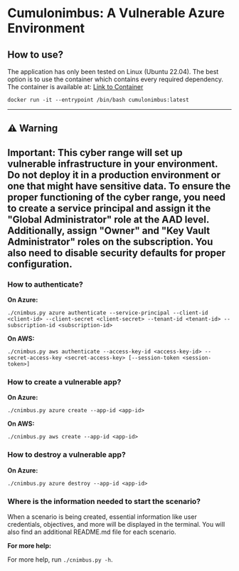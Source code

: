 # Cumulonimbus: A Vulnerable Azure Environment

## How to use?

The application has only been tested on Linux (Ubuntu 22.04). The best option is to use the container which contains every required dependency. The container is available at: [Link to Container](TODO)

```shell
docker run -it --entrypoint /bin/bash cumulonimbus:latest
```

---

## ⚠️ Warning

**Important:** 
This cyber range will set up vulnerable infrastructure in your environment. Do not deploy it in a production environment or one that might have sensitive data. To ensure the proper functioning of the cyber range, you need to create a service principal and assign it the "Global Administrator" role at the AAD level. Additionally, assign "Owner" and "Key Vault Administrator" roles on the subscription. You also need to disable security defaults for proper configuration.
---


### How to authenticate?

**On Azure:**

```shell
./cnimbus.py azure authenticate --service-principal --client-id <client-id> --client-secret <client-secret> --tenant-id <tenant-id> --subscription-id <subscription-id>
```

**On AWS:**

```shell
./cnimbus.py aws authenticate --access-key-id <access-key-id> --secret-access-key <secret-access-key> [--session-token <session-token>]
```

### How to create a vulnerable app?

**On Azure:**

```shell
./cnimbus.py azure create --app-id <app-id>
```

**On AWS:**

```shell
./cnimbus.py aws create --app-id <app-id>
```

### How to destroy a vulnerable app?

**On Azure:**

```shell
./cnimbus.py azure destroy --app-id <app-id>
```
### Where is the information needed to start the scenario?
When a scenario is being created, essential information like user credentials, objectives, and more will be displayed in the terminal.
You will also find an additional README.md file for each scenario.

**For more help:**

For more help, run `./cnimbus.py -h`.
